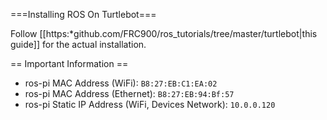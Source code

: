 ===Installing ROS On Turtlebot===

Follow [[https:*github.com/FRC900/ros_tutorials/tree/master/turtlebot|this guide]] for the actual installation.

== Important Information ==

  - ros-pi MAC Address (WiFi): `B8:27:EB:C1:EA:02`
  - ros-pi MAC Address (Ethernet): `B8:27:EB:94:Bf:57`
  - ros-pi Static IP Address (WiFi, Devices Network): `10.0.0.120`
